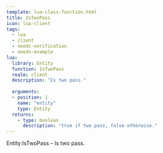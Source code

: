 ```yaml
---
template: lua-class-function.html
title: IsTwoPass
icon: lua-client
tags:
  - lua
  - client
  - needs-verification
  - needs-example
lua:
  library: Entity
  function: IsTwoPass
  realm: client
  description: "Is two pass."
  
  arguments:
  - position: 1
    name: "entity"
    type: Entity
  returns:
    - type: boolean
      description: "true if two pass, false otherwise."
---
```


<div class="lua__search__keywords">
Entity:IsTwoPass &#x2013; Is two pass.
</div>
